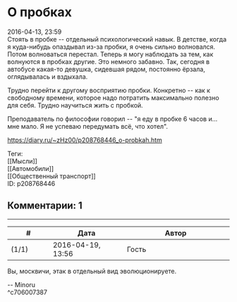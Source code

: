 О пробках
=========

  
2016-04-13, 23:59  
 Стоять в пробке -- отдельный психологический навык. В детстве, когда я куда-нибудь опаздывал из-за пробки, я очень сильно волновался. Потом волноваться перестал. Теперь я могу наблюдать за тем, как волнуются в пробках другие. Это немного забавно. Так, сегодня в автобусе какая-то девушка, сидевшая рядом, постоянно ёрзала, оглядывалась и вздыхала.   
   
 Трудно перейти к другому восприятию пробки. Конкретно -- как к свободному времени, которое надо потратить максимально полезно для себя. Трудно научиться жить с пробкой.   
   
 Преподаватель по философии говорил -- "я еду в пробке 6 часов и... мне мало. Я не успеваю передумать всё, что хотел".   
  
<https://diary.ru/~zHz00/p208768446_o-probkah.htm>  
  
Теги:  
[[Мысли]]  
[[Автомобили]]  
[[Общественный транспорт]]  
ID: p208768446  


Комментарии: 1
--------------

  


---



|         #         |              Дата              |                     Автор                     |           ID           |
| --- | --- | --- | --- |
| (1/1) | 2016-04-19, 13:56 | Гость | c706007387 |

  
 Вы, москвичи, этак в отдельный вид эволюционируете.   
   
 -- Minoru   
 ^c706007387